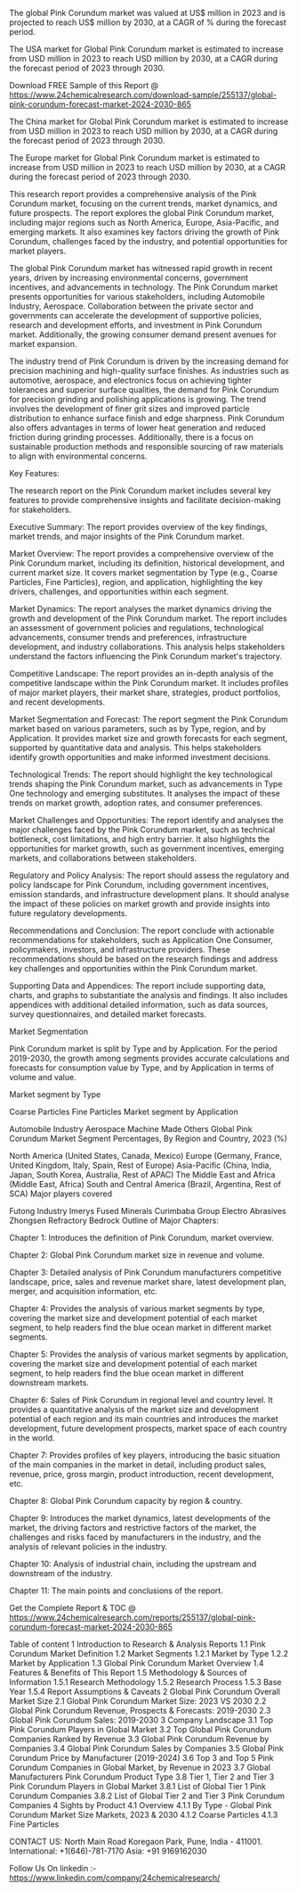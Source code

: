 The global Pink Corundum market was valued at US$ million in 2023 and is projected to reach US$ million by 2030, at a CAGR of % during the forecast period.

The USA market for Global Pink Corundum market is estimated to increase from USD million in 2023 to reach USD million by 2030, at a CAGR during the forecast period of 2023 through 2030.

Download FREE Sample of this Report @ https://www.24chemicalresearch.com/download-sample/255137/global-pink-corundum-forecast-market-2024-2030-865

The China market for Global Pink Corundum market is estimated to increase from USD million in 2023 to reach USD million by 2030, at a CAGR during the forecast period of 2023 through 2030.

The Europe market for Global Pink Corundum market is estimated to increase from USD million in 2023 to reach USD million by 2030, at a CAGR during the forecast period of 2023 through 2030.

This research report provides a comprehensive analysis of the Pink Corundum market, focusing on the current trends, market dynamics, and future prospects. The report explores the global Pink Corundum market, including major regions such as North America, Europe, Asia-Pacific, and emerging markets. It also examines key factors driving the growth of Pink Corundum, challenges faced by the industry, and potential opportunities for market players.

The global Pink Corundum market has witnessed rapid growth in recent years, driven by increasing environmental concerns, government incentives, and advancements in technology. The Pink Corundum market presents opportunities for various stakeholders, including Automobile Industry, Aerospace. Collaboration between the private sector and governments can accelerate the development of supportive policies, research and development efforts, and investment in Pink Corundum market. Additionally, the growing consumer demand present avenues for market expansion.

The industry trend of Pink Corundum is driven by the increasing demand for precision machining and high-quality surface finishes. As industries such as automotive, aerospace, and electronics focus on achieving tighter tolerances and superior surface qualities, the demand for Pink Corundum for precision grinding and polishing applications is growing. The trend involves the development of finer grit sizes and improved particle distribution to enhance surface finish and edge sharpness. Pink Corundum also offers advantages in terms of lower heat generation and reduced friction during grinding processes. Additionally, there is a focus on sustainable production methods and responsible sourcing of raw materials to align with environmental concerns.

Key Features:

The research report on the Pink Corundum market includes several key features to provide comprehensive insights and facilitate decision-making for stakeholders.

Executive Summary: The report provides overview of the key findings, market trends, and major insights of the Pink Corundum market.

Market Overview: The report provides a comprehensive overview of the Pink Corundum market, including its definition, historical development, and current market size. It covers market segmentation by Type (e.g., Coarse Particles, Fine Particles), region, and application, highlighting the key drivers, challenges, and opportunities within each segment.

Market Dynamics: The report analyses the market dynamics driving the growth and development of the Pink Corundum market. The report includes an assessment of government policies and regulations, technological advancements, consumer trends and preferences, infrastructure development, and industry collaborations. This analysis helps stakeholders understand the factors influencing the Pink Corundum market's trajectory.

Competitive Landscape: The report provides an in-depth analysis of the competitive landscape within the Pink Corundum market. It includes profiles of major market players, their market share, strategies, product portfolios, and recent developments.

Market Segmentation and Forecast: The report segment the Pink Corundum market based on various parameters, such as by Type, region, and by Application. It provides market size and growth forecasts for each segment, supported by quantitative data and analysis. This helps stakeholders identify growth opportunities and make informed investment decisions.

Technological Trends: The report should highlight the key technological trends shaping the Pink Corundum market, such as advancements in Type One technology and emerging substitutes. It analyses the impact of these trends on market growth, adoption rates, and consumer preferences.

Market Challenges and Opportunities: The report identify and analyses the major challenges faced by the Pink Corundum market, such as technical bottleneck, cost limitations, and high entry barrier. It also highlights the opportunities for market growth, such as government incentives, emerging markets, and collaborations between stakeholders.

Regulatory and Policy Analysis: The report should assess the regulatory and policy landscape for Pink Corundum, including government incentives, emission standards, and infrastructure development plans. It should analyse the impact of these policies on market growth and provide insights into future regulatory developments.

Recommendations and Conclusion: The report conclude with actionable recommendations for stakeholders, such as Application One Consumer, policymakers, investors, and infrastructure providers. These recommendations should be based on the research findings and address key challenges and opportunities within the Pink Corundum market.

Supporting Data and Appendices: The report include supporting data, charts, and graphs to substantiate the analysis and findings. It also includes appendices with additional detailed information, such as data sources, survey questionnaires, and detailed market forecasts.

Market Segmentation

Pink Corundum market is split by Type and by Application. For the period 2019-2030, the growth among segments provides accurate calculations and forecasts for consumption value by Type, and by Application in terms of volume and value.

Market segment by Type

Coarse Particles
Fine Particles
Market segment by Application

Automobile Industry
Aerospace
Machine Made
Others
Global Pink Corundum Market Segment Percentages, By Region and Country, 2023 (%)

North America (United States, Canada, Mexico)
Europe (Germany, France, United Kingdom, Italy, Spain, Rest of Europe)
Asia-Pacific (China, India, Japan, South Korea, Australia, Rest of APAC)
The Middle East and Africa (Middle East, Africa)
South and Central America (Brazil, Argentina, Rest of SCA)
Major players covered

Futong Industry
Imerys Fused Minerals
Curimbaba Group
Electro Abrasives
Zhongsen Refractory
Bedrock
Outline of Major Chapters:

Chapter 1: Introduces the definition of Pink Corundum, market overview.

Chapter 2: Global Pink Corundum market size in revenue and volume.

Chapter 3: Detailed analysis of Pink Corundum manufacturers competitive landscape, price, sales and revenue market share, latest development plan, merger, and acquisition information, etc.

Chapter 4: Provides the analysis of various market segments by type, covering the market size and development potential of each market segment, to help readers find the blue ocean market in different market segments.

Chapter 5: Provides the analysis of various market segments by application, covering the market size and development potential of each market segment, to help readers find the blue ocean market in different downstream markets.

Chapter 6: Sales of Pink Corundum in regional level and country level. It provides a quantitative analysis of the market size and development potential of each region and its main countries and introduces the market development, future development prospects, market space of each country in the world.

Chapter 7: Provides profiles of key players, introducing the basic situation of the main companies in the market in detail, including product sales, revenue, price, gross margin, product introduction, recent development, etc.

Chapter 8: Global Pink Corundum capacity by region & country.

Chapter 9: Introduces the market dynamics, latest developments of the market, the driving factors and restrictive factors of the market, the challenges and risks faced by manufacturers in the industry, and the analysis of relevant policies in the industry.

Chapter 10: Analysis of industrial chain, including the upstream and downstream of the industry.

Chapter 11: The main points and conclusions of the report.

Get the Complete Report & TOC @ https://www.24chemicalresearch.com/reports/255137/global-pink-corundum-forecast-market-2024-2030-865

Table of content
1 Introduction to Research & Analysis Reports
1.1 Pink Corundum Market Definition
1.2 Market Segments
1.2.1 Market by Type
1.2.2 Market by Application
1.3 Global Pink Corundum Market Overview
1.4 Features & Benefits of This Report
1.5 Methodology & Sources of Information
1.5.1 Research Methodology
1.5.2 Research Process
1.5.3 Base Year
1.5.4 Report Assumptions & Caveats
2 Global Pink Corundum Overall Market Size
2.1 Global Pink Corundum Market Size: 2023 VS 2030
2.2 Global Pink Corundum Revenue, Prospects & Forecasts: 2019-2030
2.3 Global Pink Corundum Sales: 2019-2030
3 Company Landscape
3.1 Top Pink Corundum Players in Global Market
3.2 Top Global Pink Corundum Companies Ranked by Revenue
3.3 Global Pink Corundum Revenue by Companies
3.4 Global Pink Corundum Sales by Companies
3.5 Global Pink Corundum Price by Manufacturer (2019-2024)
3.6 Top 3 and Top 5 Pink Corundum Companies in Global Market, by Revenue in 2023
3.7 Global Manufacturers Pink Corundum Product Type
3.8 Tier 1, Tier 2 and Tier 3 Pink Corundum Players in Global Market
3.8.1 List of Global Tier 1 Pink Corundum Companies
3.8.2 List of Global Tier 2 and Tier 3 Pink Corundum Companies
4 Sights by Product
4.1 Overview
4.1.1 By Type - Global Pink Corundum Market Size Markets, 2023 & 2030
4.1.2 Coarse Particles
4.1.3 Fine Particles

CONTACT US:
North Main Road Koregaon Park, Pune, India - 411001.
International: +1(646)-781-7170
Asia: +91 9169162030

Follow Us On linkedin :- https://www.linkedin.com/company/24chemicalresearch/
